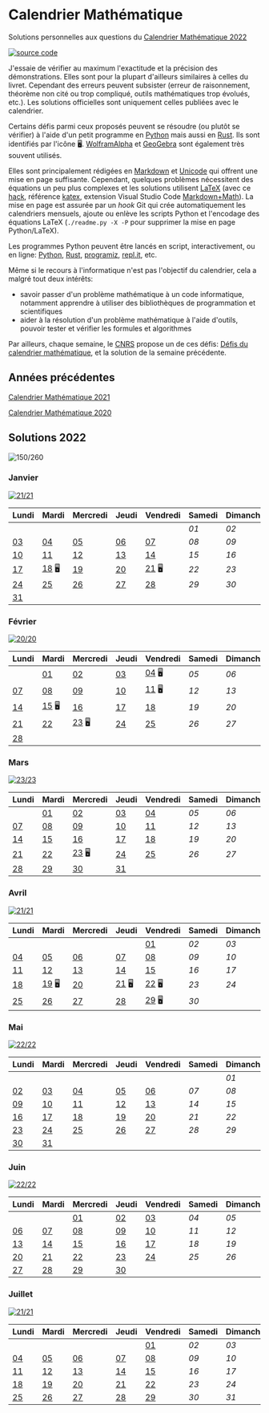 # Calendrier Mathématique

Solutions personnelles aux questions du [Calendrier Mathématique 2022](https://www.pug.fr/produit/1944/9782706147852/calendrier-mathematique-2022)

[![source code](https://img.shields.io/static/v1?label=GitHub&message=code%20source&color=blue&style=for-the-badge&logo=github)](https://github.com/rene-d/calendrier-math)

J'essaie de vérifier au maximum l'exactitude et la précision des démonstrations. Elles sont pour la plupart d'ailleurs similaires à celles du livret. Cependant des erreurs peuvent subsister (erreur de raisonnement, théorème non cité ou trop compliqué, outils mathématiques trop évolués, etc.). Les solutions officielles sont uniquement celles publiées avec le calendrier.

Certains défis parmi ceux proposés peuvent se résoudre (ou plutôt se vérifier) à l'aide d'un petit programme en [Python](https://www.python.org) mais aussi en [Rust](http://rust-lang.org). Ils sont identifiés par l'icône 🖥. [WolframAlpha](https://www.wolframalpha.com) et [GeoGebra](https://www.geogebra.org/calculator) sont également très souvent utilisés.

Elles sont principalement rédigées en [Markdown](https://guides.github.com/features/mastering-markdown/) et [Unicode](https://en.wikipedia.org/wiki/Mathematical_operators_and_symbols_in_Unicode) qui offrent une mise en page suffisante. Cependant, quelques problèmes nécessitent des équations un peu plus complexes et les solutions utilisent [LaTeX](https://www.latex-project.org) (avec ce [hack](https://gist.github.com/a-rodin/fef3f543412d6e1ec5b6cf55bf197d7b), référence [katex](https://katex.org), extension Visual Studio Code [Markdown+Math](https://marketplace.visualstudio.com/items?itemName=goessner.mdmath)). La mise en page est assurée par un _hook_ Git qui crée automatiquement les calendriers mensuels, ajoute ou enlève les scripts Python et l'encodage des équations LaTeX (`./readme.py -X -P` pour supprimer la mise en page Python/LaTeX).

Les programmes Python peuvent être lancés en script, interactivement, ou en ligne: [Python](https://www.python.org/shell/), [Rust](https://play.rust-lang.org), [programiz](https://www.programiz.com/python-programming/online-compiler/), [repl.it](https://repl.it/), etc.

Même si le recours à l'informatique n'est pas l'objectif du calendrier, cela a malgré tout deux intérêts:

- savoir passer d'un problème mathématique à un code informatique, notamment apprendre à utiliser des bibliothèques de programmation et scientifiques
- aider à la résolution d'un problème mathématique à l'aide d'outils, pouvoir tester et vérifier les formules et algorithmes

Par ailleurs, chaque semaine, le [CNRS](https://portail.math.cnrs.fr) propose un de ces défis: [Défis du calendrier mathématique](https://images.math.cnrs.fr/-Defis-du-Calendrier-mathematique-.html), et la solution de la semaine précédente.

## Années précédentes

[Calendrier Mathématique 2021](2021/README.md)

[Calendrier Mathématique 2020](2020/README.md)

## Solutions 2022

![150/260](https://img.shields.io/static/v1?label=solutions&message=150/260%20%2858%25%29&color=blueviolet&style=flat-square)

### Janvier

[![21/21](https://img.shields.io/static/v1?label=fini&message=21/21&color=success&style=flat-square)](2022/janvier/)

|Lundi|Mardi|Mercredi|Jeudi|Vendredi|Samedi|Dimanche|
|---|---|---|---|---|---|---|
|    |    |    |    |    | *01* | *02* |
| [03](2022/janvier/README.md#lundi-3-janvier) | [04](2022/janvier/README.md#mardi-4-janvier) | [05](2022/janvier/README.md#mercredi-5-janvier) | [06](2022/janvier/README.md#jeudi-6-janvier) | [07](2022/janvier/README.md#vendredi-7-janvier) | *08* | *09* |
| [10](2022/janvier/README.md#lundi-10-janvier) | [11](2022/janvier/README.md#mardi-11-janvier) | [12](2022/janvier/README.md#mercredi-12-janvier) | [13](2022/janvier/README.md#jeudi-13-janvier) | [14](2022/janvier/README.md#vendredi-14-janvier) | *15* | *16* |
| [17](2022/janvier/README.md#lundi-17-janvier) | [18](2022/janvier/README.md#mardi-18-janvier) 🖥 | [19](2022/janvier/README.md#mercredi-19-janvier) | [20](2022/janvier/README.md#jeudi-20-janvier) | [21](2022/janvier/README.md#vendredi-21-janvier) 🖥 | *22* | *23* |
| [24](2022/janvier/README.md#lundi-24-janvier) | [25](2022/janvier/README.md#mardi-25-janvier) | [26](2022/janvier/README.md#mercredi-26-janvier) | [27](2022/janvier/README.md#jeudi-27-janvier) | [28](2022/janvier/README.md#vendredi-28-janvier) | *29* | *30* |
| [31](2022/janvier/README.md#lundi-31-janvier) |    |    |    |    |    |    |

### Février

[![20/20](https://img.shields.io/static/v1?label=fini&message=20/20&color=success&style=flat-square)](2022/fevrier/)

|Lundi|Mardi|Mercredi|Jeudi|Vendredi|Samedi|Dimanche|
|---|---|---|---|---|---|---|
|    | [01](2022/fevrier/README.md#mardi-1-février) | [02](2022/fevrier/README.md#mercredi-2-février) | [03](2022/fevrier/README.md#jeudi-3-février) | [04](2022/fevrier/README.md#vendredi-4-février) 🖥 | *05* | *06* |
| [07](2022/fevrier/README.md#lundi-7-février) | [08](2022/fevrier/README.md#mardi-8-février) | [09](2022/fevrier/README.md#mercredi-9-février) | [10](2022/fevrier/README.md#jeudi-10-février) | [11](2022/fevrier/README.md#vendredi-11-février) 🖥 | *12* | *13* |
| [14](2022/fevrier/README.md#lundi-14-février) | [15](2022/fevrier/README.md#mardi-15-février) 🖥 | [16](2022/fevrier/README.md#mercredi-16-février) | [17](2022/fevrier/README.md#jeudi-17-février) | [18](2022/fevrier/README.md#vendredi-18-février) | *19* | *20* |
| [21](2022/fevrier/README.md#lundi-21-février) | [22](2022/fevrier/README.md#mardi-22-février) | [23](2022/fevrier/README.md#mercredi-23-février) 🖥 | [24](2022/fevrier/README.md#jeudi-24-février) | [25](2022/fevrier/README.md#vendredi-25-février) | *26* | *27* |
| [28](2022/fevrier/README.md#lundi-28-février) |    |    |    |    |    |    |

### Mars

[![23/23](https://img.shields.io/static/v1?label=fini&message=23/23&color=success&style=flat-square)](2022/mars/)

|Lundi|Mardi|Mercredi|Jeudi|Vendredi|Samedi|Dimanche|
|---|---|---|---|---|---|---|
|    | [01](2022/mars/README.md#mardi-1-mars) | [02](2022/mars/README.md#mercredi-2-mars) | [03](2022/mars/README.md#jeudi-3-mars) | [04](2022/mars/README.md#vendredi-4-mars) | *05* | *06* |
| [07](2022/mars/README.md#lundi-7-mars) | [08](2022/mars/README.md#mardi-8-mars) | [09](2022/mars/README.md#mercredi-9-mars) | [10](2022/mars/README.md#jeudi-10-mars) | [11](2022/mars/README.md#vendredi-11-mars) | *12* | *13* |
| [14](2022/mars/README.md#lundi-14-mars) | [15](2022/mars/README.md#mardi-15-mars) | [16](2022/mars/README.md#mercredi-16-mars) | [17](2022/mars/README.md#jeudi-17-mars) | [18](2022/mars/README.md#vendredi-18-mars) | *19* | *20* |
| [21](2022/mars/README.md#lundi-21-mars) | [22](2022/mars/README.md#mardi-22-mars) | [23](2022/mars/README.md#mercredi-23-mars) 🖥 | [24](2022/mars/README.md#jeudi-24-mars) | [25](2022/mars/README.md#vendredi-25-mars) | *26* | *27* |
| [28](2022/mars/README.md#lundi-28-mars) | [29](2022/mars/README.md#mardi-29-mars) | [30](2022/mars/README.md#mercredi-30-mars) | [31](2022/mars/README.md#jeudi-31-mars) |    |    |    |

### Avril

[![21/21](https://img.shields.io/static/v1?label=fini&message=21/21&color=success&style=flat-square)](2022/avril/)

|Lundi|Mardi|Mercredi|Jeudi|Vendredi|Samedi|Dimanche|
|---|---|---|---|---|---|---|
|    |    |    |    | [01](2022/avril/README.md#vendredi-1-avril) | *02* | *03* |
| [04](2022/avril/README.md#lundi-4-avril) | [05](2022/avril/README.md#mardi-5-avril) | [06](2022/avril/README.md#mercredi-6-avril) | [07](2022/avril/README.md#jeudi-7-avril) | [08](2022/avril/README.md#vendredi-8-avril) | *09* | *10* |
| [11](2022/avril/README.md#lundi-11-avril) | [12](2022/avril/README.md#mardi-12-avril) | [13](2022/avril/README.md#mercredi-13-avril) | [14](2022/avril/README.md#jeudi-14-avril) | [15](2022/avril/README.md#vendredi-15-avril) | *16* | *17* |
| [18](2022/avril/README.md#lundi-18-avril) | [19](2022/avril/README.md#mardi-19-avril) 🖥 | [20](2022/avril/README.md#mercredi-20-avril) | [21](2022/avril/README.md#jeudi-21-avril) 🖥 | [22](2022/avril/README.md#vendredi-22-avril) 🖥 | *23* | *24* |
| [25](2022/avril/README.md#lundi-25-avril) | [26](2022/avril/README.md#mardi-26-avril) | [27](2022/avril/README.md#mercredi-27-avril) | [28](2022/avril/README.md#jeudi-28-avril) | [29](2022/avril/README.md#vendredi-29-avril) 🖥 | *30* |    |

### Mai

[![22/22](https://img.shields.io/static/v1?label=fini&message=22/22&color=success&style=flat-square)](2022/mai/)

|Lundi|Mardi|Mercredi|Jeudi|Vendredi|Samedi|Dimanche|
|---|---|---|---|---|---|---|
|    |    |    |    |    |    | *01* |
| [02](2022/mai/README.md#lundi-2-mai) | [03](2022/mai/README.md#mardi-3-mai) | [04](2022/mai/README.md#mercredi-4-mai) | [05](2022/mai/README.md#jeudi-5-mai) | [06](2022/mai/README.md#vendredi-6-mai) | *07* | *08* |
| [09](2022/mai/README.md#lundi-9-mai) | [10](2022/mai/README.md#mardi-10-mai) | [11](2022/mai/README.md#mercredi-11-mai) | [12](2022/mai/README.md#jeudi-12-mai) | [13](2022/mai/README.md#vendredi-13-mai) | *14* | *15* |
| [16](2022/mai/README.md#lundi-16-mai) | [17](2022/mai/README.md#mardi-17-mai) | [18](2022/mai/README.md#mercredi-18-mai) | [19](2022/mai/README.md#jeudi-19-mai) | [20](2022/mai/README.md#vendredi-20-mai) | *21* | *22* |
| [23](2022/mai/README.md#lundi-23-mai) | [24](2022/mai/README.md#mardi-24-mai) | [25](2022/mai/README.md#mercredi-25-mai) | [26](2022/mai/README.md#jeudi-26-mai) | [27](2022/mai/README.md#vendredi-27-mai) | *28* | *29* |
| [30](2022/mai/README.md#lundi-30-mai) | [31](2022/mai/README.md#mardi-31-mai) |    |    |    |    |    |

### Juin

[![22/22](https://img.shields.io/static/v1?label=fini&message=22/22&color=success&style=flat-square)](2022/juin/)

|Lundi|Mardi|Mercredi|Jeudi|Vendredi|Samedi|Dimanche|
|---|---|---|---|---|---|---|
|    |    | [01](2022/juin/README.md#mercredi-1-juin) | [02](2022/juin/README.md#jeudi-2-juin) | [03](2022/juin/README.md#vendredi-3-juin) | *04* | *05* |
| [06](2022/juin/README.md#lundi-6-juin) | [07](2022/juin/README.md#mardi-7-juin) | [08](2022/juin/README.md#mercredi-8-juin) | [09](2022/juin/README.md#jeudi-9-juin) | [10](2022/juin/README.md#vendredi-10-juin) | *11* | *12* |
| [13](2022/juin/README.md#lundi-13-juin) | [14](2022/juin/README.md#mardi-14-juin) | [15](2022/juin/README.md#mercredi-15-juin) | [16](2022/juin/README.md#jeudi-16-juin) | [17](2022/juin/README.md#vendredi-17-juin) | *18* | *19* |
| [20](2022/juin/README.md#lundi-20-juin) | [21](2022/juin/README.md#mardi-21-juin) | [22](2022/juin/README.md#mercredi-22-juin) | [23](2022/juin/README.md#jeudi-23-juin) | [24](2022/juin/README.md#vendredi-24-juin) | *25* | *26* |
| [27](2022/juin/README.md#lundi-27-juin) | [28](2022/juin/README.md#mardi-28-juin) | [29](2022/juin/README.md#mercredi-29-juin) | [30](2022/juin/README.md#jeudi-30-juin) |    |    |    |

### Juillet

[![21/21](https://img.shields.io/static/v1?label=fini&message=21/21&color=success&style=flat-square)](2022/juillet/)

|Lundi|Mardi|Mercredi|Jeudi|Vendredi|Samedi|Dimanche|
|---|---|---|---|---|---|---|
|    |    |    |    | [01](2022/juillet/README.md#vendredi-1-juillet) | *02* | *03* |
| [04](2022/juillet/README.md#lundi-4-juillet) | [05](2022/juillet/README.md#mardi-5-juillet) | [06](2022/juillet/README.md#mercredi-6-juillet) | [07](2022/juillet/README.md#jeudi-7-juillet) | [08](2022/juillet/README.md#vendredi-8-juillet) | *09* | *10* |
| [11](2022/juillet/README.md#lundi-11-juillet) | [12](2022/juillet/README.md#mardi-12-juillet) | [13](2022/juillet/README.md#mercredi-13-juillet) | [14](2022/juillet/README.md#jeudi-14-juillet) | [15](2022/juillet/README.md#vendredi-15-juillet) | *16* | *17* |
| [18](2022/juillet/README.md#lundi-18-juillet) | [19](2022/juillet/README.md#mardi-19-juillet) | [20](2022/juillet/README.md#mercredi-20-juillet) | [21](2022/juillet/README.md#jeudi-21-juillet) | [22](2022/juillet/README.md#vendredi-22-juillet) | *23* | *24* |
| [25](2022/juillet/README.md#lundi-25-juillet) | [26](2022/juillet/README.md#mardi-26-juillet) | [27](2022/juillet/README.md#mercredi-27-juillet) | [28](2022/juillet/README.md#jeudi-28-juillet) | [29](2022/juillet/README.md#vendredi-29-juillet) | *30* | *31* |

